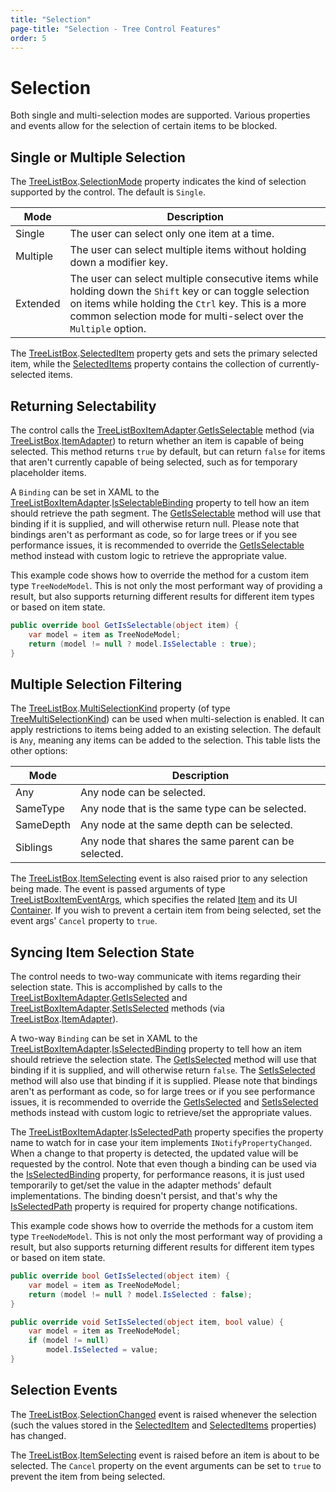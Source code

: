 ```yaml
---
title: "Selection"
page-title: "Selection - Tree Control Features"
order: 5
---
```

# Selection

Both single and multi-selection modes are supported.  Various properties and events allow for the selection of certain items to be blocked.

## Single or Multiple Selection

The [TreeListBox](xref:ActiproSoftware.Windows.Controls.Grids.TreeListBox).[SelectionMode](xref:ActiproSoftware.Windows.Controls.Grids.TreeListBox.SelectionMode) property indicates the kind of selection supported by the control.  The default is `Single`.

| Mode | Description |
|-----|-----|
| Single | The user can select only one item at a time. |
| Multiple | The user can select multiple items without holding down a modifier key. |
| Extended | The user can select multiple consecutive items while holding down the `Shift` key or can toggle selection on items while holding the `Ctrl` key.  This is a more common selection mode for multi-select over the `Multiple` option. |

The [TreeListBox](xref:ActiproSoftware.Windows.Controls.Grids.TreeListBox).[SelectedItem](xref:ActiproSoftware.Windows.Controls.Grids.TreeListBox.SelectedItem) property gets and sets the primary selected item, while the [SelectedItems](xref:ActiproSoftware.Windows.Controls.Grids.TreeListBox.SelectedItems) property contains the collection of currently-selected items.

## Returning Selectability

The control calls the [TreeListBoxItemAdapter](xref:ActiproSoftware.Windows.Controls.Grids.TreeListBoxItemAdapter).[GetIsSelectable](xref:ActiproSoftware.Windows.Controls.Grids.TreeListBoxItemAdapter.GetIsSelectable*) method (via [TreeListBox](xref:ActiproSoftware.Windows.Controls.Grids.TreeListBox).[ItemAdapter](xref:ActiproSoftware.Windows.Controls.Grids.TreeListBox.ItemAdapter)) to return whether an item is capable of being selected.  This method returns `true` by default, but can return `false` for items that aren't currently capable of being selected, such as for temporary placeholder items.

A `Binding` can be set in XAML to the [TreeListBoxItemAdapter](xref:ActiproSoftware.Windows.Controls.Grids.TreeListBoxItemAdapter).[IsSelectableBinding](xref:ActiproSoftware.Windows.Controls.Grids.TreeListBoxItemAdapter.IsSelectableBinding) property to tell how an item should retrieve the path segment.  The [GetIsSelectable](xref:ActiproSoftware.Windows.Controls.Grids.TreeListBoxItemAdapter.GetIsSelectable*) method will use that binding if it is supplied, and will otherwise return null.  Please note that bindings aren't as performant as code, so for large trees or if you see performance issues, it is recommended to override the [GetIsSelectable](xref:ActiproSoftware.Windows.Controls.Grids.TreeListBoxItemAdapter.GetIsSelectable*) method instead with custom logic to retrieve the appropriate value.

This example code shows how to override the method for a custom item type `TreeNodeModel`.  This is not only the most performant way of providing a result, but also supports returning different results for different item types or based on item state.

```csharp
public override bool GetIsSelectable(object item) {
	var model = item as TreeNodeModel;
	return (model != null ? model.IsSelectable : true);
}
```

## Multiple Selection Filtering

The [TreeListBox](xref:ActiproSoftware.Windows.Controls.Grids.TreeListBox).[MultiSelectionKind](xref:ActiproSoftware.Windows.Controls.Grids.TreeListBox.MultiSelectionKind) property (of type [TreeMultiSelectionKind](xref:ActiproSoftware.Windows.Controls.Grids.TreeMultiSelectionKind)) can be used when multi-selection is enabled.  It can apply restrictions to items being added to an existing selection.  The default is `Any`, meaning any items can be added to the selection.  This table lists the other options:

| Mode | Description |
|-----|-----|
| Any | Any node can be selected. |
| SameType | Any node that is the same type can be selected. |
| SameDepth | Any node at the same depth can be selected. |
| Siblings | Any node that shares the same parent can be selected. |

The [TreeListBox](xref:ActiproSoftware.Windows.Controls.Grids.TreeListBox).[ItemSelecting](xref:ActiproSoftware.Windows.Controls.Grids.TreeListBox.ItemSelecting) event is also raised prior to any selection being made.  The event is passed arguments of type [TreeListBoxItemEventArgs](xref:ActiproSoftware.Windows.Controls.Grids.TreeListBoxItemEventArgs), which specifies the related [Item](xref:ActiproSoftware.Windows.Controls.Grids.TreeListBoxItemEventArgs.Item) and its UI [Container](xref:ActiproSoftware.Windows.Controls.Grids.TreeListBoxItemEventArgs.Container).  If you wish to prevent a certain item from being selected, set the event args' `Cancel` property to `true`.

## Syncing Item Selection State

The control needs to two-way communicate with items regarding their selection state.  This is accomplished by calls to the [TreeListBoxItemAdapter](xref:ActiproSoftware.Windows.Controls.Grids.TreeListBoxItemAdapter).[GetIsSelected](xref:ActiproSoftware.Windows.Controls.Grids.TreeListBoxItemAdapter.GetIsSelected*) and [TreeListBoxItemAdapter](xref:ActiproSoftware.Windows.Controls.Grids.TreeListBoxItemAdapter).[SetIsSelected](xref:ActiproSoftware.Windows.Controls.Grids.TreeListBoxItemAdapter.SetIsSelected*) methods (via [TreeListBox](xref:ActiproSoftware.Windows.Controls.Grids.TreeListBox).[ItemAdapter](xref:ActiproSoftware.Windows.Controls.Grids.TreeListBox.ItemAdapter)).

A two-way `Binding` can be set in XAML to the [TreeListBoxItemAdapter](xref:ActiproSoftware.Windows.Controls.Grids.TreeListBoxItemAdapter).[IsSelectedBinding](xref:ActiproSoftware.Windows.Controls.Grids.TreeListBoxItemAdapter.IsSelectedBinding) property to tell how an item should retrieve the selection state.  The [GetIsSelected](xref:ActiproSoftware.Windows.Controls.Grids.TreeListBoxItemAdapter.GetIsSelected*) method will use that binding if it is supplied, and will otherwise return `false`.  The [SetIsSelected](xref:ActiproSoftware.Windows.Controls.Grids.TreeListBoxItemAdapter.SetIsSelected*) method will also use that binding if it is supplied.  Please note that bindings aren't as performant as code, so for large trees or if you see performance issues, it is recommended to override the [GetIsSelected](xref:ActiproSoftware.Windows.Controls.Grids.TreeListBoxItemAdapter.GetIsSelected*) and [SetIsSelected](xref:ActiproSoftware.Windows.Controls.Grids.TreeListBoxItemAdapter.SetIsSelected*) methods instead with custom logic to retrieve/set the appropriate values.

The [TreeListBoxItemAdapter](xref:ActiproSoftware.Windows.Controls.Grids.TreeListBoxItemAdapter).[IsSelectedPath](xref:ActiproSoftware.Windows.Controls.Grids.TreeListBoxItemAdapter.IsSelectedPath) property specifies the property name to watch for in case your item implements `INotifyPropertyChanged`.  When a change to that property is detected, the updated value will be requested by the control.  Note that even though a binding can be used via the [IsSelectedBinding](xref:ActiproSoftware.Windows.Controls.Grids.TreeListBoxItemAdapter.IsSelectedBinding) property, for performance reasons, it is just used temporarily to get/set the value in the adapter methods' default implementations.  The binding doesn't persist, and that's why the [IsSelectedPath](xref:ActiproSoftware.Windows.Controls.Grids.TreeListBoxItemAdapter.IsSelectedPath) property is required for property change notifications.

This example code shows how to override the methods for a custom item type `TreeNodeModel`.  This is not only the most performant way of providing a result, but also supports returning different results for different item types or based on item state.

```csharp
public override bool GetIsSelected(object item) {
	var model = item as TreeNodeModel;
	return (model != null ? model.IsSelected : false);
}

public override void SetIsSelected(object item, bool value) {
	var model = item as TreeNodeModel;
	if (model != null)
		model.IsSelected = value;
}
```

## Selection Events

The [TreeListBox](xref:ActiproSoftware.Windows.Controls.Grids.TreeListBox).[SelectionChanged](xref:ActiproSoftware.Windows.Controls.Grids.TreeListBox.SelectionChanged) event is raised whenever the selection (such the values stored in the [SelectedItem](xref:ActiproSoftware.Windows.Controls.Grids.TreeListBox.SelectedItem) and [SelectedItems](xref:ActiproSoftware.Windows.Controls.Grids.TreeListBox.SelectedItems) properties) has changed.

The [TreeListBox](xref:ActiproSoftware.Windows.Controls.Grids.TreeListBox).[ItemSelecting](xref:ActiproSoftware.Windows.Controls.Grids.TreeListBox.ItemSelecting) event is raised before an item is about to be selected.  The `Cancel` property on the event arguments can be set to `true` to prevent the item from being selected.
